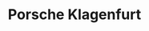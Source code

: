 ---
title: "Porsche Klagenfurt"
url: /klagenfurt-am-woerthersee/porsche-klagenfurt/
shop: Autowerkstatt
---